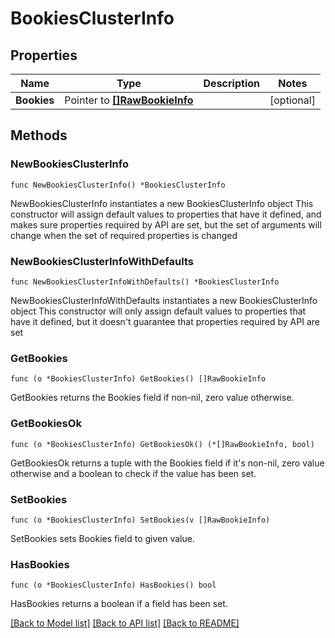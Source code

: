 # BookiesClusterInfo

## Properties

Name | Type | Description | Notes
------------ | ------------- | ------------- | -------------
**Bookies** | Pointer to [**[]RawBookieInfo**](RawBookieInfo.md) |  | [optional] 

## Methods

### NewBookiesClusterInfo

`func NewBookiesClusterInfo() *BookiesClusterInfo`

NewBookiesClusterInfo instantiates a new BookiesClusterInfo object
This constructor will assign default values to properties that have it defined,
and makes sure properties required by API are set, but the set of arguments
will change when the set of required properties is changed

### NewBookiesClusterInfoWithDefaults

`func NewBookiesClusterInfoWithDefaults() *BookiesClusterInfo`

NewBookiesClusterInfoWithDefaults instantiates a new BookiesClusterInfo object
This constructor will only assign default values to properties that have it defined,
but it doesn't guarantee that properties required by API are set

### GetBookies

`func (o *BookiesClusterInfo) GetBookies() []RawBookieInfo`

GetBookies returns the Bookies field if non-nil, zero value otherwise.

### GetBookiesOk

`func (o *BookiesClusterInfo) GetBookiesOk() (*[]RawBookieInfo, bool)`

GetBookiesOk returns a tuple with the Bookies field if it's non-nil, zero value otherwise
and a boolean to check if the value has been set.

### SetBookies

`func (o *BookiesClusterInfo) SetBookies(v []RawBookieInfo)`

SetBookies sets Bookies field to given value.

### HasBookies

`func (o *BookiesClusterInfo) HasBookies() bool`

HasBookies returns a boolean if a field has been set.


[[Back to Model list]](../README.md#documentation-for-models) [[Back to API list]](../README.md#documentation-for-api-endpoints) [[Back to README]](../README.md)


